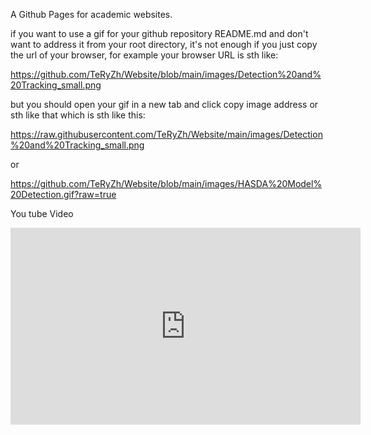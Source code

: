 A Github Pages for academic websites.

if you want to use a gif for your github repository README.md and don't want to address it from your root directory, it's not enough if you just copy the url of your browser, for example your browser URL is sth like:

https://github.com/TeRyZh/Website/blob/main/images/Detection%20and%20Tracking_small.png

but you should open your gif in a new tab and click copy image address or sth like that which is sth like this:

https://raw.githubusercontent.com/TeRyZh/Website/main/images/Detection%20and%20Tracking_small.png

or 

https://github.com/TeRyZh/Website/blob/main/images/HASDA%20Model%20Detection.gif?raw=true



You tube Video

<iframe width="560" height="315" src="https://www.youtube.com/watch?v=agQ8SPC4Mew" frameborder="0" allow="accelerometer; autoplay; encrypted-media; gyroscope; picture-in-picture" allowfullscreen></iframe>

